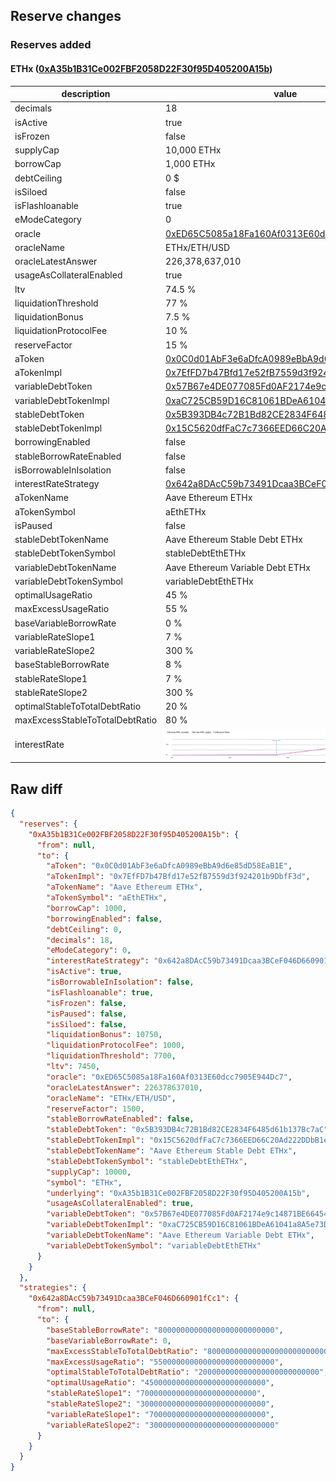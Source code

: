 ## Reserve changes

### Reserves added

#### ETHx ([0xA35b1B31Ce002FBF2058D22F30f95D405200A15b](https://etherscan.io/address/0xA35b1B31Ce002FBF2058D22F30f95D405200A15b))

| description | value |
| --- | --- |
| decimals | 18 |
| isActive | true |
| isFrozen | false |
| supplyCap | 10,000 ETHx |
| borrowCap | 1,000 ETHx |
| debtCeiling | 0 $ |
| isSiloed | false |
| isFlashloanable | true |
| eModeCategory | 0 |
| oracle | [0xED65C5085a18Fa160Af0313E60dcc7905E944Dc7](https://etherscan.io/address/0xED65C5085a18Fa160Af0313E60dcc7905E944Dc7) |
| oracleName | ETHx/ETH/USD |
| oracleLatestAnswer | 226,378,637,010 |
| usageAsCollateralEnabled | true |
| ltv | 74.5 % |
| liquidationThreshold | 77 % |
| liquidationBonus | 7.5 % |
| liquidationProtocolFee | 10 % |
| reserveFactor | 15 % |
| aToken | [0x0C0d01AbF3e6aDfcA0989eBbA9d6e85dD58EaB1E](https://etherscan.io/address/0x0C0d01AbF3e6aDfcA0989eBbA9d6e85dD58EaB1E) |
| aTokenImpl | [0x7EfFD7b47Bfd17e52fB7559d3f924201b9DbfF3d](https://etherscan.io/address/0x7EfFD7b47Bfd17e52fB7559d3f924201b9DbfF3d) |
| variableDebtToken | [0x57B67e4DE077085Fd0AF2174e9c14871BE664546](https://etherscan.io/address/0x57B67e4DE077085Fd0AF2174e9c14871BE664546) |
| variableDebtTokenImpl | [0xaC725CB59D16C81061BDeA61041a8A5e73DA9EC6](https://etherscan.io/address/0xaC725CB59D16C81061BDeA61041a8A5e73DA9EC6) |
| stableDebtToken | [0x5B393DB4c72B1Bd82CE2834F6485d61b137Bc7aC](https://etherscan.io/address/0x5B393DB4c72B1Bd82CE2834F6485d61b137Bc7aC) |
| stableDebtTokenImpl | [0x15C5620dfFaC7c7366EED66C20Ad222DDbB1eD57](https://etherscan.io/address/0x15C5620dfFaC7c7366EED66C20Ad222DDbB1eD57) |
| borrowingEnabled | false |
| stableBorrowRateEnabled | false |
| isBorrowableInIsolation | false |
| interestRateStrategy | [0x642a8DAcC59b73491Dcaa3BCeF046D660901fCc1](https://etherscan.io/address/0x642a8DAcC59b73491Dcaa3BCeF046D660901fCc1) |
| aTokenName | Aave Ethereum ETHx |
| aTokenSymbol | aEthETHx |
| isPaused | false |
| stableDebtTokenName | Aave Ethereum Stable Debt ETHx |
| stableDebtTokenSymbol | stableDebtEthETHx |
| variableDebtTokenName | Aave Ethereum Variable Debt ETHx |
| variableDebtTokenSymbol | variableDebtEthETHx |
| optimalUsageRatio | 45 % |
| maxExcessUsageRatio | 55 % |
| baseVariableBorrowRate | 0 % |
| variableRateSlope1 | 7 % |
| variableRateSlope2 | 300 % |
| baseStableBorrowRate | 8 % |
| stableRateSlope1 | 7 % |
| stableRateSlope2 | 300 % |
| optimalStableToTotalDebtRatio | 20 % |
| maxExcessStableToTotalDebtRatio | 80 % |
| interestRate | ![ir](/.assets/11fa722c8174e6a8b33a6ba1b49f3d0138f692a3.svg) |


## Raw diff

```json
{
  "reserves": {
    "0xA35b1B31Ce002FBF2058D22F30f95D405200A15b": {
      "from": null,
      "to": {
        "aToken": "0x0C0d01AbF3e6aDfcA0989eBbA9d6e85dD58EaB1E",
        "aTokenImpl": "0x7EfFD7b47Bfd17e52fB7559d3f924201b9DbfF3d",
        "aTokenName": "Aave Ethereum ETHx",
        "aTokenSymbol": "aEthETHx",
        "borrowCap": 1000,
        "borrowingEnabled": false,
        "debtCeiling": 0,
        "decimals": 18,
        "eModeCategory": 0,
        "interestRateStrategy": "0x642a8DAcC59b73491Dcaa3BCeF046D660901fCc1",
        "isActive": true,
        "isBorrowableInIsolation": false,
        "isFlashloanable": true,
        "isFrozen": false,
        "isPaused": false,
        "isSiloed": false,
        "liquidationBonus": 10750,
        "liquidationProtocolFee": 1000,
        "liquidationThreshold": 7700,
        "ltv": 7450,
        "oracle": "0xED65C5085a18Fa160Af0313E60dcc7905E944Dc7",
        "oracleLatestAnswer": 226378637010,
        "oracleName": "ETHx/ETH/USD",
        "reserveFactor": 1500,
        "stableBorrowRateEnabled": false,
        "stableDebtToken": "0x5B393DB4c72B1Bd82CE2834F6485d61b137Bc7aC",
        "stableDebtTokenImpl": "0x15C5620dfFaC7c7366EED66C20Ad222DDbB1eD57",
        "stableDebtTokenName": "Aave Ethereum Stable Debt ETHx",
        "stableDebtTokenSymbol": "stableDebtEthETHx",
        "supplyCap": 10000,
        "symbol": "ETHx",
        "underlying": "0xA35b1B31Ce002FBF2058D22F30f95D405200A15b",
        "usageAsCollateralEnabled": true,
        "variableDebtToken": "0x57B67e4DE077085Fd0AF2174e9c14871BE664546",
        "variableDebtTokenImpl": "0xaC725CB59D16C81061BDeA61041a8A5e73DA9EC6",
        "variableDebtTokenName": "Aave Ethereum Variable Debt ETHx",
        "variableDebtTokenSymbol": "variableDebtEthETHx"
      }
    }
  },
  "strategies": {
    "0x642a8DAcC59b73491Dcaa3BCeF046D660901fCc1": {
      "from": null,
      "to": {
        "baseStableBorrowRate": "80000000000000000000000000",
        "baseVariableBorrowRate": 0,
        "maxExcessStableToTotalDebtRatio": "800000000000000000000000000",
        "maxExcessUsageRatio": "550000000000000000000000000",
        "optimalStableToTotalDebtRatio": "200000000000000000000000000",
        "optimalUsageRatio": "450000000000000000000000000",
        "stableRateSlope1": "70000000000000000000000000",
        "stableRateSlope2": "3000000000000000000000000000",
        "variableRateSlope1": "70000000000000000000000000",
        "variableRateSlope2": "3000000000000000000000000000"
      }
    }
  }
}
```